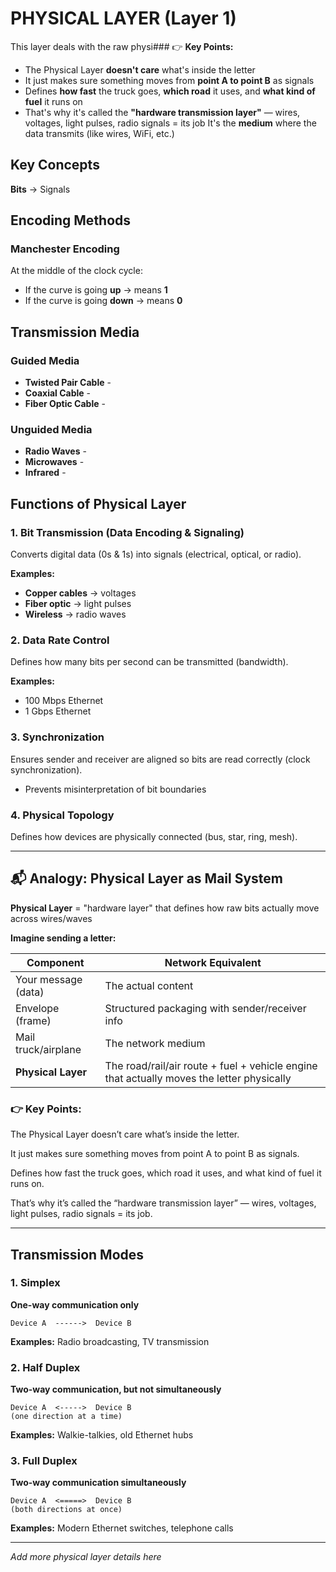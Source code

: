 # PHYSICAL LAYER (Layer 1)

This layer deals with the raw physi### 👉 **Key Points:**
- The Physical Layer **doesn't care** what's inside the letter
- It just makes sure something moves from **point A to point B** as signals
- Defines **how fast** the truck goes, **which road** it uses, and **what kind of fuel** it runs on
- That's why it's called the **"hardware transmission layer"** — wires, voltages, light pulses, radio signals = its job
It's the **medium** where the data transmits (like wires, WiFi, etc.)


## Key Concepts
**Bits** → Signals

## Encoding Methods
### Manchester Encoding
At the middle of the clock cycle:
- If the curve is going **up** → means **1**
- If the curve is going **down** → means **0**

## Transmission Media
### Guided Media
- **Twisted Pair Cable** - 
- **Coaxial Cable** - 
- **Fiber Optic Cable** - 

### Unguided Media
- **Radio Waves** - 
- **Microwaves** - 
- **Infrared** - 

## Functions of Physical Layer

### 1. Bit Transmission (Data Encoding & Signaling)
Converts digital data (0s & 1s) into signals (electrical, optical, or radio).

**Examples:**
- **Copper cables** → voltages
- **Fiber optic** → light pulses  
- **Wireless** → radio waves

### 2. Data Rate Control
Defines how many bits per second can be transmitted (bandwidth).

**Examples:**
- 100 Mbps Ethernet
- 1 Gbps Ethernet

### 3. Synchronization
Ensures sender and receiver are aligned so bits are read correctly (clock synchronization).
- Prevents misinterpretation of bit boundaries

### 4. Physical Topology
Defines how devices are physically connected (bus, star, ring, mesh).

---

## 📬 **Analogy: Physical Layer as Mail System**

**Physical Layer** = "hardware layer" that defines how raw bits actually move across wires/waves

**Imagine sending a letter:**

| **Component** | **Network Equivalent** |
|---------------|------------------------|
| Your message (data) | The actual content |
| Envelope (frame) | Structured packaging with sender/receiver info |
| Mail truck/airplane | The network medium |
| **Physical Layer** | The road/rail/air route + fuel + vehicle engine that actually moves the letter physically |

### 👉 **Key Points:**

The Physical Layer doesn’t care what’s inside the letter.

It just makes sure something moves from point A to point B as signals.

Defines how fast the truck goes, which road it uses, and what kind of fuel it runs on.

That’s why it’s called the “hardware transmission layer” — wires, voltages, light pulses, radio signals = its job.

---

## Transmission Modes

### 1. Simplex
**One-way communication only**
```
Device A  ------>  Device B
```
**Examples:** Radio broadcasting, TV transmission

### 2. Half Duplex
**Two-way communication, but not simultaneously**
```
Device A  <----->  Device B
(one direction at a time)
```
**Examples:** Walkie-talkies, old Ethernet hubs

### 3. Full Duplex
**Two-way communication simultaneously**
```
Device A  <=====>  Device B
(both directions at once)
```
**Examples:** Modern Ethernet switches, telephone calls

---
*Add more physical layer details here*